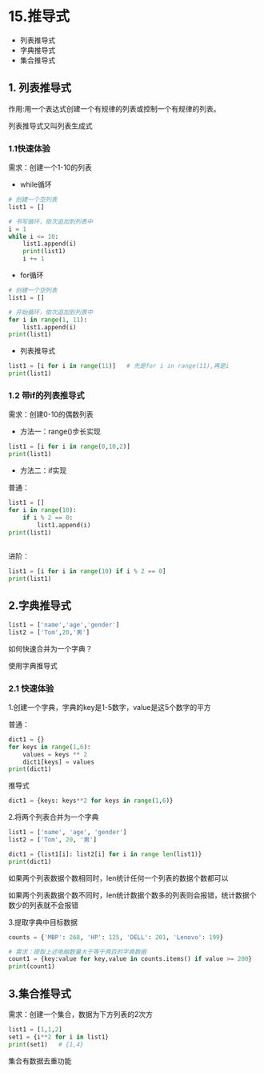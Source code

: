 # 15.推导式

* 列表推导式
* 字典推导式
* 集合推导式

## 1. 列表推导式

作用:用一个表达式创建一个有规律的列表或控制一个有规律的列表。

列表推导式又叫列表生成式

### 1.1快速体验

需求：创建一个1-10的列表

* while循环

```python
# 创建一个空列表
list1 = []

# 书写循环，依次追加到列表中
i = 1
while i <= 10:
    list1.append(i)
    print(list1)
    i += 1
```

* for循环

```python
# 创建一个空列表
list1 = []

# 开始循环，依次追加到列表中
for i in range(1, 11):
    list1.append(i)
print(list1)
```

* 列表推导式

```python
list1 = [i for i in range(11)]   # 先是for i in range(11),再是i
print(list1)
```

### 1.2  带if的列表推导式

需求：创建0-10的偶数列表

* 方法一：range()步长实现

```python
list1 = [i for i in range(0,10,2)]
print(list1)
```

* 方法二：if实现

普通：

```python
list1 = []
for i in range(10):
    if i % 2 == 0:
        list1.append(i)
print(list1)
        
```

进阶：

```python
list1 = [i for i in range(10) if i % 2 == 0]
print(list1)
```

## 2.字典推导式

```python
list1 = ['name','age','gender']
list2 = ['Tom',20,'男']
```

如何快速合并为一个字典？

使用字典推导式

### 2.1 快速体验

1.创建一个字典，字典的key是1-5数字，value是这5个数字的平方

普通：

```python
dict1 = {}
for keys in range(1,6):
    values = keys ** 2
	dict1[keys] = values
print(dict1)
```

推导式

```python
dict1 = {keys: keys**2 for keys in range(1,6)}
```

2.将两个列表合并为一个字典

```python
list1 = ['name', 'age', 'gender']
list2 = ['Tom', 20, '男']

dict1 = {list1[i]: list2[i] for i in range len(list1)}
print(dict1)
```

如果两个列表数据个数相同时，len统计任何一个列表的数据个数都可以

如果两个列表数据个数不同时，len统计数据个数多的列表则会报错，统计数据个数少的列表就不会报错

3.提取字典中目标数据

```python
counts = {'MBP': 268, 'HP': 125, 'DELL': 201, 'Lenovo': 199}

# 需求：提取上述电脑数量大于等于两百的字典数据
count1 = {key:value for key,value in counts.items() if value >= 200}
print(count1)
```

## 3.集合推导式

需求：创建一个集合，数据为下方列表的2次方

```python
list1 = [1,1,2]
set1 = {i**2 for i in list1}
print(set1)   # {1,4}
```

集合有数据去重功能